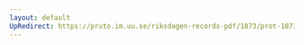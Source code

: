 ```yaml
---
layout: default
UpRedirect: https://pruto.im.uu.se/riksdagen-records-pdf/1873/prot-1873--ak--428/prot-1873--ak--428_001.pdf
---
```

